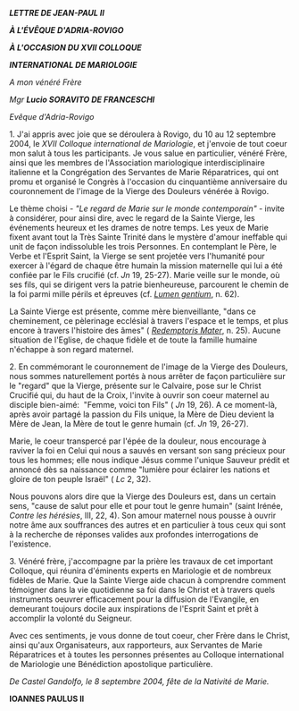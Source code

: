 ***LETTRE DE JEAN-PAUL II***

***À L'ÉVÊQUE D'ADRIA-ROVIGO***

***À L'OCCASION DU XVII COLLOQUE***

***INTERNATIONAL DE MARIOLOGIE***

*A mon vénéré Frère*

*Mgr **Lucio SORAVITO DE FRANCESCHI***

*Evêque d'Adria-Rovigo*

1. J'ai appris avec joie que se déroulera à Rovigo, du 10 au 12 septembre 2004, le *XVII Colloque international de Mariologie*, et j'envoie de tout coeur mon salut à tous les participants. Je vous salue en particulier, vénéré Frère, ainsi que les membres de l'Association mariologique interdisciplinaire italienne et la Congrégation des Servantes de Marie Réparatrices, qui ont promu et organisé le Congrès à l'occasion du cinquantième anniversaire du couronnement de l'image de la Vierge des Douleurs vénérée à Rovigo.

Le thème choisi - *"Le regard de Marie sur le monde contemporain"* \- invite à considérer, pour ainsi dire, avec le regard de la Sainte Vierge, les événements heureux et les drames de notre temps. Les yeux de Marie fixent avant tout la Très Sainte Trinité dans le mystère d'amour ineffable qui unit de façon indissoluble les trois Personnes. En contemplant le Père, le Verbe et l'Esprit Saint, la Vierge se sent projetée vers l'humanité pour exercer à l'égard de chaque être humain la mission maternelle qui lui a été confiée par le Fils crucifié (cf. *Jn* 19, 25-27). Marie veille sur le monde, où ses fils, qui se dirigent vers la patrie bienheureuse, parcourent le chemin de la foi parmi mille périls et épreuves (cf. *[Lumen gentium](http://www.vatican.va/archive/hist_councils/ii_vatican_council/documents/vat-ii_const_19641121_lumen-gentium_fr.html)*, n. 62).

La Sainte Vierge est présente, comme mère bienveillante, "dans ce cheminement, ce pèlerinage ecclésial à travers l'espace et le temps, et plus encore à travers l'histoire des âmes" ( *[Redemptoris Mater](http://www.vatican.va/edocs/FRA0082/_INDEX.HTM)*, n. 25). Aucune situation de l'Eglise, de chaque fidèle et de toute la famille humaine n'échappe à son regard maternel.

2. En commémorant le couronnement de l'image de la Vierge des Douleurs, nous sommes naturellement portés à nous arrêter de façon particulière sur le "regard" que la Vierge, présente sur le Calvaire, pose sur le Christ Crucifié qui, du haut de la Croix, l'invite à ouvrir son coeur maternel au disciple bien-aimé:  "Femme, voici ton Fils" ( *Jn* 19, 26). A ce moment-là, après avoir partagé la passion du Fils unique, la Mère de Dieu devient la Mère de Jean, la Mère de tout le genre humain (cf. *Jn* 19, 26-27).

Marie, le coeur transpercé par l'épée de la douleur, nous encourage à raviver la foi en Celui qui nous a sauvés en versant son sang précieux pour tous les hommes; elle nous indique Jésus comme l'unique Sauveur prédit et annoncé dès sa naissance comme "lumière pour éclairer les nations et gloire de ton peuple Israël" ( *Lc* 2, 32).

Nous pouvons alors dire que la Vierge des Douleurs est, dans un certain sens, "cause de salut pour elle et pour tout le genre humain" (saint Irénée, *Contre les hérésies*, III, 22, 4). Son amour maternel nous pousse à ouvrir notre âme aux souffrances des autres et en particulier à tous ceux qui sont à la recherche de réponses valides aux profondes interrogations de l'existence.

3. Vénéré frère, j'accompagne par la prière les travaux de cet important Colloque, qui réunira d'éminents experts en Mariologie et de nombreux fidèles de Marie. Que la Sainte Vierge aide chacun à comprendre comment témoigner dans la vie quotidienne sa foi dans le Christ et à travers quels instruments oeuvrer efficacement pour la diffusion de l'Evangile, en demeurant toujours docile aux inspirations de l'Esprit Saint et prêt à accomplir la volonté du Seigneur.

Avec ces sentiments, je vous donne de tout coeur, cher Frère dans le Christ, ainsi qu'aux Organisateurs, aux rapporteurs, aux Servantes de Marie Réparatrices et à toutes les personnes présentes au Colloque international de Mariologie une Bénédiction apostolique particulière.

*De Castel Gandolfo, le 8 septembre 2004, fête de la Nativité de Marie.*

**IOANNES PAULUS II**